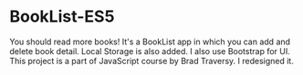 # BookList-ES5
You should read more books!
It's a BookList app in which you can add and delete book detail.
Local Storage is also added.
I also use Bootstrap for UI.
This project is a part of JavaScript course by Brad Traversy.
I redesigned it.
